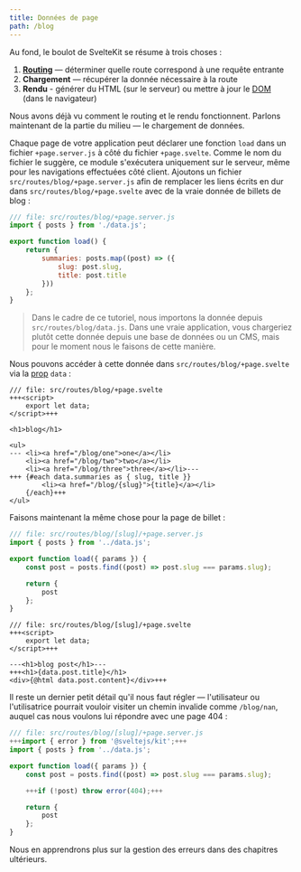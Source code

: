 ```yaml
---
title: Données de page
path: /blog
---
```


Au fond, le boulot de SvelteKit se résume à trois choses :

1. **<span class="vo">[Routing](SVELTE_SITE_URL/docs/web#routing)</span>** — déterminer quelle route correspond à une requête entrante
2. **Chargement** — récupérer la donnée nécessaire à la route
3. **Rendu** - générer du HTML (sur le serveur) ou mettre à jour le <span class="vo">[DOM](SVELTE_SITE_URL/docs/web#dom)</span> (dans le navigateur)

Nous avons déjà vu comment le routing et le rendu fonctionnent. Parlons maintenant de la partie du milieu — le chargement de données.

Chaque page de votre application peut déclarer une fonction `load` dans un fichier `+page.server.js` à côté du fichier `+page.svelte`. Comme le nom du fichier le suggère, ce module s'exécutera uniquement sur le serveur, même pour les navigations effectuées côté client. Ajoutons un fichier `src/routes/blog/+page.server.js` afin de remplacer les liens écrits en dur dans `src/routes/blog/+page.svelte` avec de la vraie donnée de billets de blog :

```js
/// file: src/routes/blog/+page.server.js
import { posts } from './data.js';

export function load() {
	return {
		summaries: posts.map((post) => ({
			slug: post.slug,
			title: post.title
		}))
	};
}
```

> Dans le cadre de ce tutoriel, nous importons la donnée depuis `src/routes/blog/data.js`. Dans une vraie application, vous chargeriez plutôt cette donnée depuis une base de données ou un CMS, mais pour le moment nous le faisons de cette manière.

Nous pouvons accéder à cette donnée dans `src/routes/blog/+page.svelte` via la <span class="vo">[prop](SVELTE_SITE_URL/docs/sveltejs#props)</span> `data` :

```svelte
/// file: src/routes/blog/+page.svelte
+++<script>
	export let data;
</script>+++

<h1>blog</h1>

<ul>
---	<li><a href="/blog/one">one</a></li>
	<li><a href="/blog/two">two</a></li>
	<li><a href="/blog/three">three</a></li>---
+++	{#each data.summaries as { slug, title }}
		<li><a href="/blog/{slug}">{title}</a></li>
	{/each}+++
</ul>
```

Faisons maintenant la même chose pour la page de billet :

```js
/// file: src/routes/blog/[slug]/+page.server.js
import { posts } from '../data.js';

export function load({ params }) {
	const post = posts.find((post) => post.slug === params.slug);

	return {
		post
	};
}
```

```svelte
/// file: src/routes/blog/[slug]/+page.svelte
+++<script>
	export let data;
</script>+++

---<h1>blog post</h1>---
+++<h1>{data.post.title}</h1>
<div>{@html data.post.content}</div>+++
```

Il reste un dernier petit détail qu'il nous faut régler — l'utilisateur ou l'utilisatrice pourrait vouloir visiter un chemin invalide comme `/blog/nan`, auquel cas nous voulons lui répondre avec une page 404 :

```js
/// file: src/routes/blog/[slug]/+page.server.js
+++import { error } from '@sveltejs/kit';+++
import { posts } from '../data.js';

export function load({ params }) {
	const post = posts.find((post) => post.slug === params.slug);

	+++if (!post) throw error(404);+++

	return {
		post
	};
}
```

Nous en apprendrons plus sur la gestion des erreurs dans des chapitres ultérieurs.
